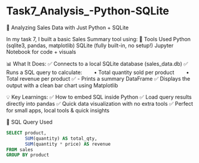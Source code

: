# Task7_Analysis_-Python-SQLite
🧾 Analyzing Sales Data with Just Python + SQLite

 In my task 7, I built a basic Sales Summary tool using:
 🔧 Tools Used
 Python (sqlite3, pandas, matplotlib)
 SQLite (fully built-in, no setup!)
 Jupyter Notebook for code + visuals

  
📊 What It Does:
✅ Connects to a local SQLite database (sales_data.db)
✅ Runs a SQL query to calculate:
  • Total quantity sold per product
  • Total revenue per product
✅  - Prints a summary DataFrame
✅ Displays the output with a clean bar chart using Matplotlib



💡 Key Learnings:
✅ How to embed SQL inside Python
✅ Load query results directly into pandas
✅ Quick data visualization with no extra tools
✅ Perfect for small apps, local tools & quick insights


📌 SQL Query Used

```sql
SELECT product, 
       SUM(quantity) AS total_qty, 
       SUM(quantity * price) AS revenue 
FROM sales 
GROUP BY product

